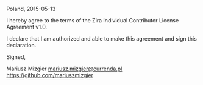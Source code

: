 Poland, 2015-05-13

I hereby agree to the terms of the Zira Individual Contributor License
Agreement v1.0.

I declare that I am authorized and able to make this agreement and sign this
declaration.

Signed,

Mariusz Mizgier mariusz.mizgier@currenda.pl https://github.com/mariuszmizgier

